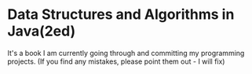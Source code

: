 # Data Structures and Algorithms in Java(2ed)
It's a book I am currently going through and committing my programming projects.
(If you find any mistakes, please point them out - I will fix)
